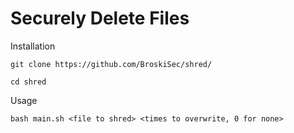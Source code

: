 # Securely Delete Files

Installation

`git clone https://github.com/BroskiSec/shred/`

`cd shred`

Usage

`bash main.sh <file to shred> <times to overwrite, 0 for none>`
